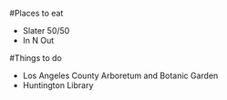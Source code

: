 #Places to eat

- Slater 50/50
- In N Out

#Things to do

- Los Angeles County Arboretum and Botanic Garden
- Huntington Library
